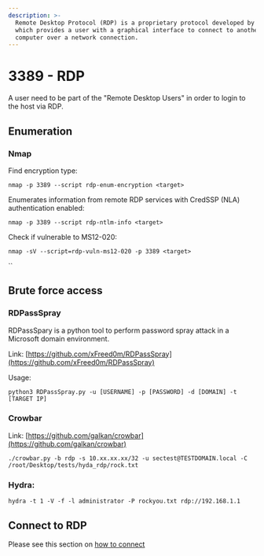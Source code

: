 ```yaml
---
description: >-
  Remote Desktop Protocol (RDP) is a proprietary protocol developed by Microsoft
  which provides a user with a graphical interface to connect to another
  computer over a network connection.
---
```


# 3389 - RDP

A user need to be part of the "Remote Desktop Users" in order to login to the host via RDP.

## Enumeration

### Nmap

Find encryption type:

`nmap -p 3389 --script rdp-enum-encryption <target>`

Enumerates information from remote RDP services with CredSSP \(NLA\) authentication enabled:

`nmap -p 3389 --script rdp-ntlm-info <target>`

Check if vulnerable to MS12-020:

`nmap -sV --script=rdp-vuln-ms12-020 -p 3389 <target>`

\`\`

## Brute force access

### RDPassSpray

RDPassSpary is a python tool to perform password spray attack in a Microsoft domain environment.

Link: [https://github.com/xFreed0m/RDPassSpray](https://github.com/xFreed0m/RDPassSpray)

Usage:

```text
python3 RDPassSpray.py -u [USERNAME] -p [PASSWORD] -d [DOMAIN] -t [TARGET IP]
```

### Crowbar

Link: [https://github.com/galkan/crowbar](https://github.com/galkan/crowbar)

`./crowbar.py -b rdp -s 10.xx.xx.xx/32 -u sectest@TESTDOMAIN.local -C /root/Desktop/tests/hyda_rdp/rock.txt`

### Hydra:

`hydra -t 1 -V -f -l administrator -P rockyou.txt rdp://192.168.1.1`

## Connect to RDP

Please see this section on [how to connect ](../../gaining-access/remote-desktop.md)

